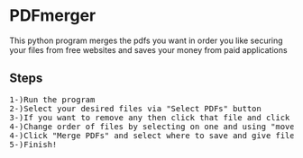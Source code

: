 # PDFmerger
This python program merges the pdfs you want in order you like securing your files from free websites and saves your money from paid applications
## Steps
<pre>
1-)Run the program
2-)Select your desired files via "Select PDFs" button
3-)If you want to remove any then click that file and click "Remove Selected"
4-)Change order of files by selecting on one and using "move up" , "move down" buttons
4-)Click "Merge PDFs" and select where to save and give file a name.
5-)Finish!
  <pre>

